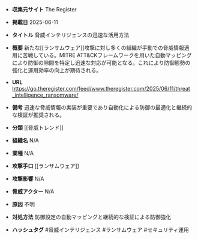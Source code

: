- **収集元サイト**
The Register

- **掲載日**
2025-06-11

- **タイトル**
脅威インテリジェンスの迅速な活用方法

- **概要**
新たな[[ランサムウェア]]攻撃に対し多くの組織が手動での脅威情報適用に苦戦している。MITRE ATT&CKフレームワークを用いた自動マッピングにより防御の隙間を特定し迅速な対応が可能となる。これにより防御態勢の強化と運用効率の向上が期待される。

- **URL**
https://go.theregister.com/feed/www.theregister.com/2025/06/11/threat_intelligence_ransomware/

- **備考**
迅速な脅威情報の実装が重要であり自動化による防御の最適化と継続的な検証が推奨される。

- **分類**
[[脅威トレンド]]

- **組織名**
N/A

- **業種**
N/A

- **攻撃手口**
[[ランサムウェア]]

- **攻撃影響**
N/A

- **脅威アクター**
N/A

- **原因**
不明

- **対処方法**
防御設定の自動マッピングと継続的な検証による防御強化

- **ハッシュタグ**
#脅威インテリジェンス #ランサムウェア #セキュリティ運用
